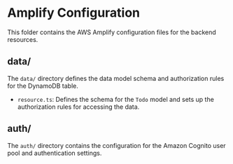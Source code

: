 # Amplify Configuration

This folder contains the AWS Amplify configuration files for the backend resources.

## data/

The `data/` directory defines the data model schema and authorization rules for the DynamoDB table.

- `resource.ts`: Defines the schema for the `Todo` model and sets up the authorization rules for accessing the data.

## auth/

The `auth/` directory contains the configuration for the Amazon Cognito user pool and authentication settings.
